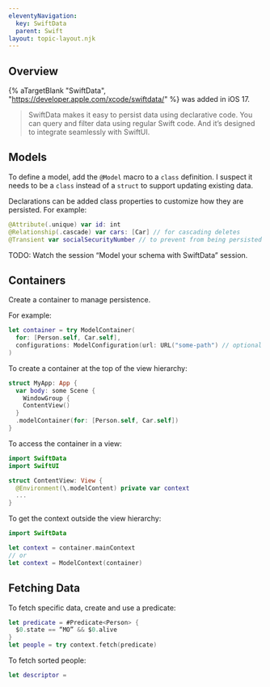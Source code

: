 ```yaml
---
eleventyNavigation:
  key: SwiftData
  parent: Swift
layout: topic-layout.njk
---
```


## Overview

{% aTargetBlank "SwiftData", "https://developer.apple.com/xcode/swiftdata/" %}
was added in iOS 17.

> SwiftData makes it easy to persist data using declarative code.
> You can query and filter data using regular Swift code.
> And it’s designed to integrate seamlessly with SwiftUI.

## Models

To define a model, add the `@Model` macro to a `class` definition.
I suspect it needs to be a `class` instead of a `struct`
to support updating existing data.

Declarations can be added class properties to customize how they are persisted.
For example:

```swift
@Attribute(.unique) var id: int
@Relationship(.cascade) var cars: [Car] // for cascading deletes
@Transient var socialSecurityNumber // to prevent from being persisted
```

TODO: Watch the session “Model your schema with SwiftData” session.

## Containers

Create a container to manage persistence.

For example:

```swift
let container = try ModelContainer(
  for: [Person.self, Car.self],
  configurations: ModelConfiguration(url: URL("some-path") // optional
)
```

To create a container at the top of the view hierarchy:

```swift
struct MyApp: App {
  var body: some Scene {
    WindowGroup {
    ContentView()
  }
  .modelContainer(for: [Person.self, Car.self])
}
```

To access the container in a view:

```swift
import SwiftData
import SwiftUI

struct ContentView: View {
  @Environment(\.modelContent) private var context
  ...
}
```

To get the context outside the view hierarchy:

```swift
import SwiftData

let context = container.mainContext
// or
let context = ModelContext(container)
```

## Fetching Data

To fetch specific data, create and use a predicate:

```swift
let predicate = #Predicate<Person> {
  $0.state == “MO” && $0.alive
}
let people = try context.fetch(predicate)
```

To fetch sorted people:

```swift
let descriptor =
```
